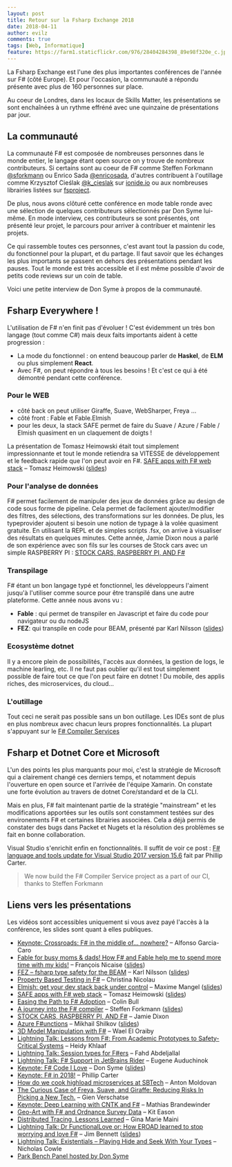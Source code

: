 ```yaml
---
layout: post
title: Retour sur la Fsharp Exchange 2018
date: 2018-04-11
author: evilz
comments: true
tags: [Web, Informatique]
feature: https://farm1.staticflickr.com/976/28404284398_89e98f320e_c.jpg
---
```


La Fsharp Exchange est l'une des plus importantes conférences de l'année sur F# (côté Europe).
Et pour l'occasion, la communauté a répondu présente avec plus de 160 personnes sur place.

Au coeur de Londres, dans les locaux de Skills Matter, les présentations se sont enchaînées à un rythme effréné avec une quinzaine de présentations par jour.

## La communauté

La communauté F# est composée de nombreuses personnes dans le monde entier, le langage étant open source on y trouve de nombreux contributeurs. 
Si certains sont au coeur de F# comme Steffen Forkmann [@sforkmann](https://twitter.com/sforkmann) ou Enrico Sada [@enricosada](https://twitter.com/enricosada), d'autres contribuent à l'outillage comme Krzysztof Cieślak [@k_cieslak](https://twitter.com/k_cieslak) sur [ionide.io](http://ionide.io) ou aux nombreuses librairies listées sur [fsproject](https://github.com/fsprojects).

De plus, nous avons clôturé cette conférence en mode table ronde avec une sélection de quelques contributeurs sélectionnés par Don Syme lui-même.
En mode interview, ces contributeurs se sont présentés, ont présenté leur projet, le parcours pour arriver à contribuer et maintenir les projets.

<amp-twitter width="375"
  height="472"
  layout="responsive"
  data-tweetid="982294203718885376">
</amp-twitter>

Ce qui rassemble toutes ces personnes, c'est avant tout la passion du code, du fonctionnel pour la plupart, et du partage. Il faut savoir que les échanges les plus importants se passent en dehors des présentations pendant les pauses. Tout le monde est très accessible et il est même possible d'avoir de petits code reviews sur un coin de table.

<amp-twitter width="375"
  height="472"
  layout="responsive"
  data-tweetid="981812141874401280">
</amp-twitter>


Voici une petite interview de Don Syme à propos de la communauté.

<amp-twitter width="375"
  height="472"
  layout="responsive"
  data-tweetid="981909620401766400">
</amp-twitter>

## Fsharp Everywhere !

<amp-twitter width="375"
  height="472"
  layout="responsive"
  data-tweetid="983321387703074816">
</amp-twitter>


L'utilisation de F# n'en finit pas d'évoluer ! C'est évidemment un très bon langage (tout comme C#) mais deux faits importants aident à cette progression :

- La mode du fonctionnel : on entend beaucoup parler de **Haskel**, de **ELM** ou plus simplement **React**.
- Avec F#, on peut répondre à tous les besoins ! Et c'est ce qui à été démontré pendant cette conférence.

### Pour le WEB 

- côté back on peut utiliser Giraffe, Suave, WebSharper, Freya ...
- côté front : Fable et Fable.Elmish
- pour les deux, la stack SAFE permet de faire du Suave / Azure / Fable / Elmish quasiment en un claquement de doigts !

La présentation de Tomasz Heimowski était tout simplement impressionnante et tout le monde retiendra sa VITESSE de développement et le feedback rapide que l'on peut avoir en F#.
[SAFE apps with F# web stack](https://skillsmatter.com/app/conferences/9419-f-sharp-exchange-2018/skillscasts/11308-safe-apps-with-f-web-stack) – Tomasz Heimowski ([slides](http://theimowski.com/talk-safe-stack/#/))

### Pour l'analyse de données

F# permet facilement de manipuler des jeux de données grâce au design de code sous forme de pipeline. 
Cela permet de facilement ajouter/modifier des filtres, des sélections, des transformations sur les données.
De plus, les typeprovider ajoutent si besoin une notion de typage à la volée quasiment gratuite.
En utilisant la REPL et de simples scripts .fsx, on arrive à visualiser des résultats en quelques minutes.
Cette année, Jamie Dixon nous a parlé de son expérience avec son fils sur les courses de Stock cars avec un simple RASPBERRY PI :
  [STOCK CARS, RASPBERRY PI, AND F#](https://skillsmatter.com/app/conferences/9419-f-sharp-exchange-2018/skillscasts/11639-stock-cars-raspberry-pi-and-f-sharp)

### Transpilage

F# étant un bon langage typé et fonctionnel, les développeurs l'aiment jusqu'à l'utiliser comme source pour être transpilé dans une autre plateforme. Cette année nous avons vu :

- **Fable** : qui permet de transpiler en Javascript et faire du code pour navigateur ou du nodeJS
- **FEZ**: qui transpile en code pour BEAM, présenté par Karl Nilsson ([slides](https://docs.google.com/presentation/d/1yos-mvWd01_78UNLpTpvABlyhizbp5td_91b03AuO7E/edit#slide=id.p))

### Ecosystème dotnet

Il y a encore plein de possibilités, l'accès aux données, la gestion de logs, le machine learling, etc. Il ne faut pas oublier qu'il est tout simplement possible de faire tout ce que l'on peut faire en dotnet ! Du mobile, des applis riches, des microservices, du cloud...

### L'outillage

Tout ceci ne serait pas possible sans un bon outillage. Les IDEs sont de plus en plus nombreux avec chacun leurs propres fonctionnalités. La plupart s'appuyant sur le [F# Compiler Services](http://fsharp.github.io/FSharp.Compiler.Service/)

<amp-twitter width="375"
  height="472"
  layout="responsive"
  data-tweetid="982171754226335744">
</amp-twitter>

## Fsharp et Dotnet Core et Microsoft 

L'un des points les plus marquants pour moi, c'est la stratégie de Microsoft qui a clairement changé ces derniers temps, et notamment depuis l'ouverture en open source et l'arrivée de l'équipe Xamarin.
On constate une forte évolution au travers de dotnet Core/standard et de la CLI.

Mais en plus, F# fait maintenant partie de la stratégie "mainstream" et les modifications apportées sur les outils sont constamment testées sur des environements F# et certaines librairies associées.
Cela a déjà permis de constater des bugs dans Packet et Nugets et la résolution des problèmes se fait en bonne collaboration.


<amp-twitter width="375"
  height="472"
  layout="responsive"
  data-tweetid="982175964665819138">
</amp-twitter>

Visual Studio s'enrichit enfin en fonctionnalités. Il suffit de voir ce post : [F# language and tools update for Visual Studio 2017 version 15.6](https://blogs.msdn.microsoft.com/dotnet/2018/03/06/f-language-and-tools-update-for-visual-studio-2017-version-15-6/) fait par Phillip Carter.

> We now build the F# Compiler Service project as a part of our CI, thanks to Steffen Forkmann

## Liens vers les présentations

Les vidéos sont accessibles uniquement si vous avez payé l'accès à la conférence, les slides sont quant à elles publiques.

*   [Keynote: Crossroads: F# in the middle of… nowhere?](https://skillsmatter.com/app/conferences/9419-f-sharp-exchange-2018/skillscasts/10137-keynote-crossroads-f-sharp-in-the-middle-of-nowhere) – Alfonso Garcia-Caro
*   [Fable for busy moms & dads! How F# and Fable help me to spend more time with my kids!](https://skillsmatter.com/app/conferences/9419-f-sharp-exchange-2018/skillscasts/11304-fable-for-busy-moms-dads-how-fsharp-and-fable-help-me-to-spend-more-time-with-my-kids) – François Nicaise ([slides](https://whitetigle.github.io/fsharpx2018/))
*   [FEZ – fsharp type safety for the BEAM](https://skillsmatter.com/app/conferences/9419-f-sharp-exchange-2018/skillscasts/11312-fez-fsharp-type-safety-for-the-beam) – Karl Nilsson ([slides](https://docs.google.com/presentation/d/1yos-mvWd01_78UNLpTpvABlyhizbp5td_91b03AuO7E/edit#slide=id.p))
*   [Property Based Testing in F#](https://skillsmatter.com/app/conferences/9419-f-sharp-exchange-2018/skillscasts/11478-property-based-testing-in-f-sharp) – Christina Nicolau
*   [Elmish: get your dev stack back under control](https://skillsmatter.com/app/conferences/9419-f-sharp-exchange-2018/skillscasts/11310-elmish-get-your-dev-stack-back-under-control) – Maxime Mangel ([slides](https://mangelmaxime.github.io/fsharp-exchange-2018-elmish/#/))
*   [SAFE apps with F# web stack](https://skillsmatter.com/app/conferences/9419-f-sharp-exchange-2018/skillscasts/11308-safe-apps-with-f-web-stack) – Tomasz Heimowski ([slides](http://theimowski.com/talk-safe-stack/#/))
*   [Easing the Path to F# Adoption](https://skillsmatter.com/app/conferences/9419-f-sharp-exchange-2018/skillscasts/11745-easing-the-path-to-f-sharp-adoption) – Colin Bull
*   [A journey into the F# compiler](https://skillsmatter.com/app/conferences/9419-f-sharp-exchange-2018/skillscasts/11629-a-journey-into-the-f-sharp-compiler) – Steffen Forkmann ([slides](https://forki.github.io/CompilerIntro/#/))
*   [STOCK CARS, RASPBERRY PI, AND F#](https://skillsmatter.com/app/conferences/9419-f-sharp-exchange-2018/skillscasts/11639-stock-cars-raspberry-pi-and-f-sharp) – Jamie Dixon
*   [Azure F#unctions](https://skillsmatter.com/app/conferences/9419-f-sharp-exchange-2018/skillscasts/11347-azure-f-sharpunctions) – Mikhail Shilkov ([slides](https://www.slideshare.net/MikhailShilkov/azure-functions-92988186))
*   [3D Model Manipulation with F#](https://skillsmatter.com/app/conferences/9419-f-sharp-exchange-2018/skillscasts/11603-3d-model-manipulation-with-f-sharp) – Wael El Oraiby
*   [Lightning Talk: Lessons from F#: From Academic Prototypes to Safety-Critical Systems](https://skillsmatter.com/app/conferences/9419-f-sharp-exchange-2018/skillscasts/11481-lightning-talk-lessons-from-f-sharp-from-academic-prototypes-to-safety-critical-systems) – Heidy Khlaaf
*   [Lightning Talk: Session types for F#ers](https://skillsmatter.com/app/conferences/9419-f-sharp-exchange-2018/skillscasts/11593-lightning-talk-session-types-for-f-sharpers) – Fahd Abdeljallal
*   [Lightning Talk: F# Support in JetBrains Rider](https://skillsmatter.com/app/conferences/9419-f-sharp-exchange-2018/skillscasts/11440-lightning-talk-f-sharp-support-in-jetbrains-rider) – Eugene Auduchinok
*   [Keynote: F# Code I Love](https://skillsmatter.com/app/conferences/9419-f-sharp-exchange-2018/skillscasts/11439-keynote-f-sharp-code-i-love) – Don Syme ([slides](https://twitter.com/dsyme/status/982238973861945344))
*   [Keynote: F# in 2018!](https://skillsmatter.com/app/conferences/9419-f-sharp-exchange-2018/skillscasts/10138-keynote-thrilled-to-have-phillip-carter-hosting-a-keynote-at-fsharpx-2018) – Phillip Carter
*   [How do we cook highload microservices at SBTech](https://skillsmatter.com/app/conferences/9419-f-sharp-exchange-2018/skillscasts/11309-how-do-we-cook-highload-microservices-at-sbtech) – Anton Moldovan
*   [The Curious Case of Freya, Suave, and Giraffe: Reducing Risks In Picking a New Tech.](https://skillsmatter.com/app/conferences/9419-f-sharp-exchange-2018/skillscasts/11516-the-curious-case-of-freya-suave-and-giraffe-reducing-risks-in-picking-a-new-tech) – Gien Verschatse
*   [Keynote: Deep Learning with CNTK and F#](https://skillsmatter.com/app/conferences/9419-f-sharp-exchange-2018/skillscasts/10265-keynote-can-t-wait-to-hear-from-mathias-brandewinder-at-fsharpx-2018) – Mathias Brandewinder
*   [Geo-Art with F# and Ordnance Survey Data](https://skillsmatter.com/app/conferences/9419-f-sharp-exchange-2018/skillscasts/11306-geo-art-with-fsharp-and-ordnance-survey-data) – Kit Eason
*   [Distributed Tracing, Lessons Learned](https://skillsmatter.com/app/conferences/9419-f-sharp-exchange-2018/skillscasts/11506-distributed-tracing-lessons-learned) – Gina Marie Maini
*   [Lightning Talk: Dr FunctionalLove or: How EROAD learned to stop worrying and love F#](https://skillsmatter.com/app/conferences/9419-f-sharp-exchange-2018/skillscasts/11602-dr-functionallove-or-how-eroad-learned-to-stop-worrying-and-love-f-sharp) – Jim Bennett ([slides](https://www.slideshare.net/JimBennett10/learning-to-love-f))
*   [Lightning Talk: Existentials – Playing Hide and Seek With Your Types](https://skillsmatter.com/app/conferences/9419-f-sharp-exchange-2018) – Nicholas Cowle
*   [Park Bench Panel hosted by Don Syme](https://skillsmatter.com/app/conferences/9419-f-sharp-exchange-2018/skillscasts/11438-park-bench-panel-hosted-by-don-syme)
